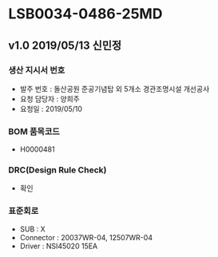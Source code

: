 # LSB0034-0486-25MD

## v1.0 2019/05/13 신민정

### 생산 지시서 번호
* 발주 번호 : 돌산공원 준공기념탑 외 5개소 경관조명시설 개선공사
* 요청 담당자 : 양희주
* 요청일 : 2019/05/10

###  BOM 품목코드
* H0000481

### DRC(Design Rule Check)
* 확인

### 표준회로
* SUB : X
* Connector : 20037WR-04, 12507WR-04
* Driver : NSI45020 15EA
